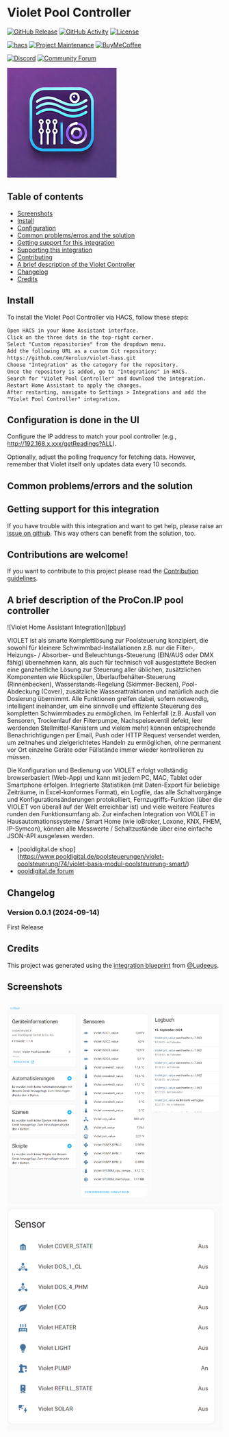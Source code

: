 # Violet Pool Controller

[![GitHub Release][releases-shield]][releases]
[![GitHub Activity][commits-shield]][commits]
[![License][license-shield]](LICENSE)

[![hacs][hacs-badge]][hacs]
[![Project Maintenance][maintenance-shield]][user_profile]
[![BuyMeCoffee][buymeacoffee-badge]][buymeacoffee]

[![Discord][discord-shield]][discord]
[![Community Forum][forum-shield]][forum]

![Violet Home Assistant Integration][logo]



## Table of contents
* [Screenshots](#screenshots)
* [Install](#install)
* [Configuration](#configuration-is-done-in-the-ui)
* [Common problems/erros and the solution](#common-problemserrors-and-the-solution)
* [Getting support for this integration](#getting-support-for-this-integration)
* [Supporting this integration](#supporting-this-integration)
* [Contributing](#contributions-are-welcome)
* [A brief description of the Violet Controller](#a-brief-description-of-the-violet-pool-controller)
* [Changelog](#changelog)
* [Credits](#credits)


## Install 

To install the Violet Pool Controller via HACS, follow these steps:

    Open HACS in your Home Assistant interface.
    Click on the three dots in the top-right corner.
    Select "Custom repositories" from the dropdown menu.
    Add the following URL as a custom Git repository:
    https://github.com/Xerolux/violet-hass.git
    Choose "Integration" as the category for the repository.
    Once the repository is added, go to "Integrations" in HACS.
    Search for "Violet Pool Controller" and download the integration.
    Restart Home Assistant to apply the changes.
    After restarting, navigate to Settings > Integrations and add the "Violet Pool Controller" integration.


## Configuration is done in the UI

Configure the IP address to match your pool controller (e.g., http://192.168.x.xxx/getReadings?ALL).

Optionally, adjust the polling frequency for fetching data. However, remember that Violet itself only updates data every 10 seconds.



## Common problems/errors and the solution



## Getting support for this integration
If you have trouble with this integration and want to get help, please raise an [issue on github][issues].
This way others can benefit from the solution, too.


## Contributions are welcome!
If you want to contribute to this project please read the [Contribution guidelines](CONTRIBUTING.md).


## A brief description of the ProCon.IP pool controller

![Violet Home Assistant Integration][[pbuy]]

VIOLET ist als smarte Komplettlösung zur Poolsteuerung konzipiert, die sowohl für kleinere Schwimmbad-Installationen z.B. nur die Filter-, Heizungs- / Absorber- und Beleuchtungs-Steuerung (EIN/AUS oder DMX fähig) übernehmen kann, als auch für technisch voll ausgestattete Becken eine ganzheitliche Lösung zur Steuerung aller üblichen, zusätzlichen Komponenten wie Rückspülen, Überlaufbehälter-Steuerung (Rinnenbecken), Wasserstands-Regelung (Skimmer-Becken), Pool-Abdeckung (Cover), zusätzliche Wasserattraktionen und natürlich auch die Dosierung übernimmt. Alle Funktionen greifen dabei, sofern notwendig, intelligent ineinander, um eine sinnvolle und effiziente Steuerung des kompletten Schwimmbades zu ermöglichen. Im Fehlerfall (z.B. Ausfall von Sensoren, Trockenlauf der Filterpumpe, Nachspeiseventil defekt, leer werdenden Stellmittel-Kanistern und vielem mehr) können entsprechende Benachrichtigungen per Email, Push oder HTTP Request versendet werden, um zeitnahes und zielgerichtetes Handeln zu ermöglichen, ohne permanent vor Ort einzelne Geräte oder Füllstände immer wieder kontrollieren zu müssen.

Die Konfiguration und Bedienung von VIOLET erfolgt vollständig browserbasiert (Web-App) und kann mit jedem PC, MAC, Tablet oder Smartphone erfolgen. Integrierte Statistiken (mit Daten-Export für beliebige Zeiträume, in Excel-konformes Format), ein Logfile, das alle Schaltvorgänge und Konfigurationsänderungen protokolliert, Fernzugriffs-Funktion (über die VIOLET von überall auf der Welt erreichbar ist) und viele weitere Features runden den Funktionsumfang ab. Zur einfachen Integration von VIOLET in Hausautomationssysteme / Smart Home (wie ioBroker, Loxone, KNX, FHEM, IP-Symcon), können alle Messwerte / Schaltzustände über eine einfache JSON-API ausgelesen werden.

* [pooldigital.de shop] (https://www.pooldigital.de/poolsteuerungen/violet-poolsteuerung/74/violet-basis-modul-poolsteuerung-smart/)
* [pooldigital.de forum](http://forum.pooldigital.de/)


## Changelog

### Version 0.0.1 (2024-09-14)
First Release

## Credits
This project was generated using the [integration blueprint][integration_blueprint] from [@Ludeeus](https://github.com/ludeeus).


## Screenshots
![Violet Home Assistant Integration][screens1]
![Violet Home Assistant Integration][screens2]
---

[integration_blueprint]: https://github.com/ludeeus/integration_blueprint
[buymeacoffee]: https://www.buymeacoffee.com/xerolux
[buymeacoffee-badge]: https://img.shields.io/badge/buy%20me%20a%20coffee-donate-yellow.svg?style=for-the-badge
[commits-shield]: https://img.shields.io/github/commit-activity/y/xerolux/violet-hass.svg?style=for-the-badge
[commits]: https://github.com/xerolux/violet-hass/commits/main
[hacs]: https://hacs.xyz
[hacs-badge]: https://img.shields.io/badge/HACS-Custom-orange.svg?style=for-the-badge
[discord]: https://discord.gg/Qa5fW2R
[discord-shield]: https://img.shields.io/discord/330944238910963714.svg?style=for-the-badge
[logo]: https://github.com/xerolux/violet-hass/raw/main/logo.png
[picture]: https://github.com/xerolux/violet-hass/raw/main/picture.png
[forum-shield]: https://img.shields.io/badge/community-forum-brightgreen.svg?style=for-the-badge
[forum]: https://community.home-assistant.io/
[license-shield]: https://img.shields.io/github/license/xerolux/violet-hass.svg?style=for-the-badge
[maintenance-shield]: https://img.shields.io/badge/maintainer-Xerolux%20(%40xerolux)-blue.svg?style=for-the-badge
[releases-shield]: https://img.shields.io/github/release/xerolux/violet-hass.svg?style=for-the-badge
[releases]: https://github.com/xerolux/violet-hass/releases
[user_profile]: https://github.com/xerolux
[issues]: https://github.com/xerolux/violet-hass/issues
[screens1]: https://github.com/xerolux/violet-hass/raw/main/screenshots/screens1.png
[screens2]: https://github.com/xerolux/violet-hass/raw/main/screenshots/screens2.png
[buy]: https://www.pooldigital.de/poolsteuerungen/violet-poolsteuerung/74/violet-basis-modul-poolsteuerung-smart
[pbuy]: https://github.com/ylabonte/proconip-hass/raw/main/screenshots/violetbm.jpg
